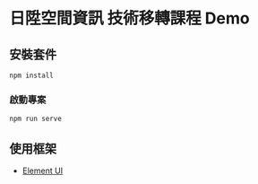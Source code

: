 # 日陞空間資訊 技術移轉課程 Demo

## 安裝套件

```
npm install
```

### 啟動專案

```
npm run serve
```

## 使用框架 ##
- [Element UI](https://element.eleme.io/#/zh-CN/component/installation)
